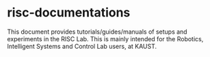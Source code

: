 # risc-documentations
This document provides tutorials/guides/manuals of setups and experiments in the RISC Lab. This is mainly intended for the Robotics, Intelligent Systems and Control Lab users, at KAUST.
